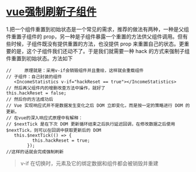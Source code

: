 # [vue强制刷新子组件](https://segmentfault.com/a/1190000018919986)

1.把一个组件重置到初始状态是一个常见的需求，推荐的做法有两种，一种是父组件重置子组件的 prop，另一种是子组件暴露一个重置的方法供父组件调用。但有些时候，子组件既没有提供重置的方法，也没提供 prop 来重置自己的状态。更重要的是，这个子组件我们还动不了。于是我们就需要一种 hack 的方式来强制子组件重置到初始状态。方法如下

```
//     原理就是：采用v-if会销毁组件并且重绘，这样就会重载组件
// 子组件：自己封装的组件
   <IncomeStatistics v-if="hackReset == true"></IncomeStatistics>
// 然后再父组件内的增删改查方法中操作，就好了
this.hackReset = false;
// 然后你的方法成功后
// Vue 实现响应式并不是数据发生变化之后 DOM 立即变化，而是按一定的策略进行 DOM 的更新。
// 在vue的深入响应式原理中有解释：
// $nextTick 是在下次 DOM 更新循环结束之后执行延迟回调，在修改数据之后使用 $nextTick，则可以在回调中获取更新后的 DOM
   this.$nextTick(() => {
          this.hackReset = true;
        });
//这样的话就会完成强制刷新
```

> v-if 在切换时，元素及它的绑定数据和组件都会被销毁并重建